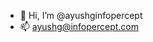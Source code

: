 - 👋 Hi, I’m @ayushginfopercept
- 📫 ayushg@infopercept.com

<!---
ayushginfopercept/ayushginfopercept is a ✨ special ✨ repository because its `README.md` (this file) appears on your GitHub profile.
You can click the Preview link to take a look at your changes.
--->
